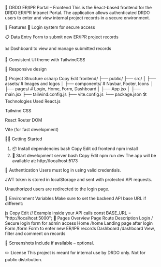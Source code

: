 📘 DRDO ER/IPR Portal – Frontend
This is the React-based frontend for the DRDO ER/IPR Intranet Portal. The application allows authenticated DRDO users to enter and view internal project records in a secure environment.

🚀 Features
🔐 Login system for secure access

📋 Data Entry Form to submit new ER/IPR project records

📊 Dashboard to view and manage submitted records

🎨 Consistent UI theme with TailwindCSS

📱 Responsive design

📁 Project Structure
csharp
Copy
Edit
frontend/
├── public/
├── src/
│   ├── assets/           # Images and logos
│   ├── components/       # Navbar, Footer, Icons
│   ├── pages/            # Login, Home, Form, Dashboard
│   ├── App.jsx
│   ├── main.jsx
├── tailwind.config.js
├── vite.config.js
└── package.json
🛠️ Technologies Used
React.js

Tailwind CSS

React Router DOM

Vite (for fast development)

🧑‍💻 Getting Started
1. 📦 Install dependencies
bash
Copy
Edit
cd frontend
npm install
2. 🔄 Start development server
bash
Copy
Edit
npm run dev
The app will be available at: http://localhost:5173

🔐 Authentication
Users must log in using valid credentials.

JWT token is stored in localStorage and sent with protected API requests.

Unauthorized users are redirected to the login page.

🔗 Environment Variables
Make sure to set the backend API base URL if different:

js
Copy
Edit
// Example inside your API calls
const BASE_URL = "http://localhost:5000";
📄 Pages Overview
Page	Route	Description
Login	/	Secure login form for admin access
Home	/home	Landing page after login
Form	/form	Form to enter new ER/IPR records
Dashboard	/dashboard	View, filter and comment on records

📸 Screenshots
Include if available – optional.

✏️ License
This project is meant for internal use by DRDO only. Not for public distribution.